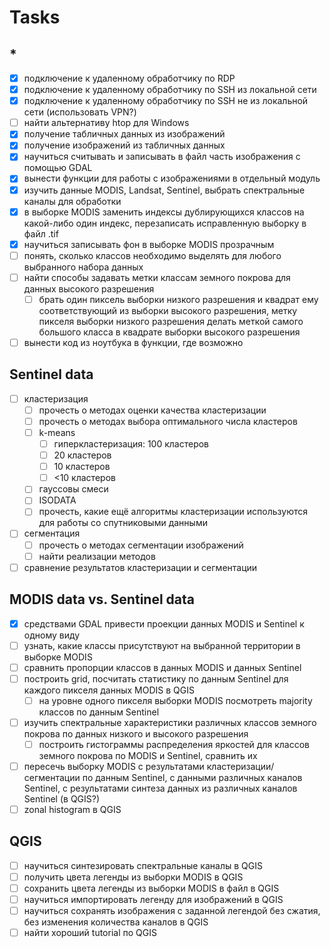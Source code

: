 # Tasks

## *

- [x] подключение к удаленному обработчику по RDP
- [x] подключение к удаленному обработчику по SSH из локальной сети
- [x] подключение к удаленному обработчику по SSH не из локальной сети (использовать VPN?)
- [ ] найти альтернативу htop для Windows
- [x] получение табличных данных из изображений
- [x] получение изображений из табличных данных
- [x] научиться считывать и записывать в файл часть изображения с помощью GDAL
- [x] вынести функции для работы с изображениями в отдельный модуль
- [x] изучить данные MODIS, Landsat, Sentinel, выбрать спектральные каналы для обработки
- [x] в выборке MODIS заменить индексы дублирующихся классов на какой-либо один индекс, перезаписать исправленную выборку в файл .tif
- [x] научиться записывать фон в выборке MODIS прозрачным
- [ ] понять, сколько классов необходимо выделять для любого выбранного набора данных
- [ ] найти способы задавать метки классам земного покрова для данных высокого разрешения
  - [ ] брать один пиксель выборки низкого разрешения и квадрат ему соответствующий из выборки высокого разрешения, метку пикселя выборки низкого разрешения делать меткой самого большого класса в квадрате выборки высокого разрешения
- [ ] вынести код из ноутбука в функции, где возможно

## Sentinel data

- [ ] кластеризация
  - [ ] прочесть о методах оценки качества кластеризации
  - [ ] прочесть о методах выбора оптимального числа кластеров
  - [ ] k-means
    - [ ] гиперкластеризация: 100 кластеров
    - [ ] 20 кластеров
    - [ ] 10 кластеров
    - [ ] <10 кластеров
  - [ ] гауссовы смеси
  - [ ] ISODATA
  - [ ] прочесть, какие ещё алгоритмы кластеризации используются для работы со спутниковыми данными

- [ ] сегментация
  - [ ] прочесть о методах сегментации изображений
  - [ ] найти реализации методов

- [ ] сравнение результатов кластеризации и сегментации

## MODIS data vs. Sentinel data

- [x] средствами GDAL привести проекции данных MODIS и Sentinel к одному виду
- [ ] узнать, какие классы присутствуют на выбранной территории в выборке MODIS
- [ ] сравнить пропорции классов в данных MODIS и данных Sentinel
- [ ] построить grid, посчитать статистику по данным Sentinel для каждого пикселя данных MODIS в QGIS
  - [ ] на уровне одного пикселя выборки MODIS посмотреть majority классов по данным Sentinel
- [ ] изучить спектральные характеристики различных классов земного покрова по данных низкого и высокого разрешения
  - [ ] построить гистограммы распределения яркостей для классов земного покрова по MODIS и Sentinel, сравнить их
- [ ] пересечь выборку MODIS с результатами кластеризации/сегментации по данным Sentinel, с данными различных каналов Sentinel, c результатами синтеза данных из различных каналов Sentinel (в QGIS?)
- [ ] zonal histogram в QGIS

## QGIS

- [ ] научиться синтезировать спектральные каналы в QGIS
- [ ] получить цвета легенды из выборки MODIS в QGIS
- [ ] сохранить цвета легенды из выборки MODIS в файл в QGIS
- [ ] научиться импортировать легенду для изображений в QGIS
- [ ] научиться сохранять изображения с заданной легендой без сжатия, без изменения количества каналов в QGIS
- [ ] найти хороший tutorial по QGIS
